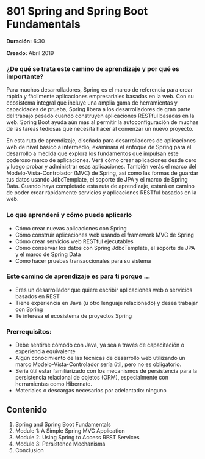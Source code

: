 # 801 Spring and Spring Boot Fundamentals

**Duración:** 6:30

**Creado:** Abril 2019

### ¿De qué se trata este camino de aprendizaje y por qué es importante?

Para muchos desarrolladores, Spring es el marco de referencia para crear rápida y fácilmente aplicaciones empresariales basadas en la web. Con su ecosistema integral que incluye una amplia gama de herramientas y capacidades de prueba, Spring libera a los desarrolladores de gran parte del trabajo pesado cuando construyen aplicaciones RESTful basadas en la web. Spring Boot ayuda aún más al permitir la autoconfiguración de muchas de las tareas tediosas que necesita hacer al comenzar un nuevo proyecto.

En esta ruta de aprendizaje, diseñada para desarrolladores de aplicaciones web de nivel básico a intermedio, examinará el enfoque de Spring para el desarrollo a medida que explora los fundamentos que impulsan este poderoso marco de aplicaciones. Verá cómo crear aplicaciones desde cero y luego probar y administrar esas aplicaciones. También verás el marco del Modelo-Vista-Controlador (MVC) de Spring, así como las formas de guardar tus datos usando JdbcTemplate, el soporte de JPA y el marco de Spring Data. Cuando haya completado esta ruta de aprendizaje, estará en camino de poder crear rápidamente servicios y aplicaciones RESTful basados ​​en la web.

### Lo que aprenderá y cómo puede aplicarlo

* Cómo crear nuevas aplicaciones con Spring
* Cómo construir aplicaciones web usando el framework MVC de Spring
* Cómo crear servicios web RESTful ejecutables
* Cómo conservar los datos con Spring JdbcTemplate, el soporte de JPA y el marco de Spring Data
* Cómo hacer pruebas transaccionales para su sistema

### Este camino de aprendizaje es para ti porque ...

* Eres un desarrollador que quiere escribir aplicaciones web o servicios basados ​​en REST
* Tiene experiencia en Java (u otro lenguaje relacionado) y desea trabajar con Spring
* Te interesa el ecosistema de proyectos Spring

### Prerrequisitos:

* Debe sentirse cómodo con Java, ya sea a través de capacitación o experiencia equivalente
* Algún conocimiento de las técnicas de desarrollo web utilizando un marco Modelo-Vista-Controlador sería útil, pero no es obligatorio.
* Sería útil estar familiarizado con los mecanismos de persistencia para la persistencia relacional de objetos (ORM), especialmente con herramientas como Hibernate.
* Materiales o descargas necesarios por adelantado: ninguno

## Contenido

1. Spring and Spring Boot Fundamentals
2. Module 1: A Simple Spring MVC Application
3. Module 2: Using Spring to Access REST Services
4. Module 3: Persistence Mechanisms
5. Conclusion
